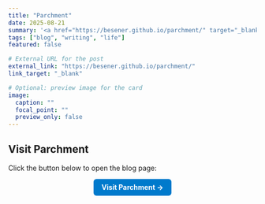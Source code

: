 ```yaml
---
title: "Parchment"
date: 2025-08-21
summary: '<a href="https://besener.github.io/parchment/" target="_blank" rel="noopener noreferrer">My blog about life in and outside of academia</a>'
tags: ["blog", "writing", "life"]
featured: false

# External URL for the post
external_link: "https://besener.github.io/parchment/"
link_target: "_blank"

# Optional: preview image for the card
image:
  caption: ""
  focal_point: ""
  preview_only: false
---
```


## Visit Parchment

Click the button below to open the blog page:

<div style="text-align:center; margin-top:1em;">
  <a href="https://besener.github.io/parchment/" target="_blank" style="display:inline-block; padding:0.6em 1.2em; background-color:#007acc; color:white; border-radius:6px; text-decoration:none; font-weight:bold;">
    Visit Parchment →
  </a>
</div>

